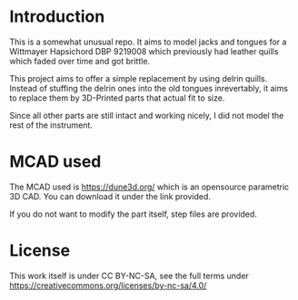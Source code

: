 Introduction
============

This is a somewhat unusual repo.
It aims to model jacks and tongues for a Wittmayer Hapsichord DBP 9219008
which previously had leather quills which faded over time and got brittle.

This project aims to offer a simple replacement by using delrin quills.
Instead of stuffing the delrin ones into the old tongues inrevertably,
it aims to replace them by 3D-Printed parts that actual fit to size.

Since all other parts are still intact and working nicely,
I did not model the rest of the instrument.

MCAD used
=========

The MCAD used is https://dune3d.org/ which is an opensource parametric 3D CAD. You can download it under the link provided.

If you do not want to modify the part itself, step files are provided.

License
=======

This work itself is under CC BY-NC-SA, see the full terms under https://creativecommons.org/licenses/by-nc-sa/4.0/

